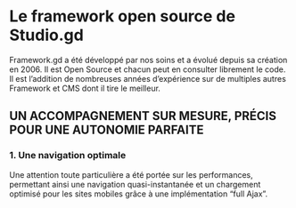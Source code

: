 # Le framework open source de Studio.gd

Framework.gd a été développé par nos soins et a évolué depuis sa création en 2006.
Il est Open Source et chacun peut en consulter librement le code. Il est l’addition de nombreuses
années d’expérience sur de multiples autres Framework et CMS dont il tire le meilleur. 

## UN ACCOMPAGNEMENT SUR MESURE, PRÉCIS POUR UNE AUTONOMIE PARFAITE 

### 1. Une navigation optimale

Une attention toute particulière a été portée sur les performances,
permettant ainsi une navigation quasi-instantanée et un chargement optimisé
pour les sites mobiles grâce à une implémentation “full Ajax”.


